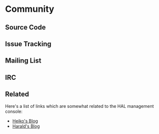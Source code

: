 # Community

## Source Code

## Issue Tracking

## Mailing List

## IRC

## Related

Here's a list of links which are somewhat related to the HAL management console:
 
- [Heiko's Blog](http://hbraun.info/category/jboss-as7/)
- [Harald's Blog](http://hpehl.info)
